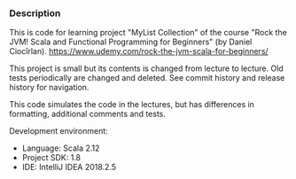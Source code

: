 ### Description

This is code for learning project "MyList Collection" of the course "Rock the JVM! Scala and Functional Programming for Beginners" (by Daniel Ciocîrlan).
https://www.udemy.com/rock-the-jvm-scala-for-beginners/

This project is small but its contents is changed from lecture to lecture. Old tests periodically are changed and deleted. See commit history and release history for navigation.

This code simulates the code in the lectures, but has differences in formatting, additional comments and tests.

Development environment:
* Language: Scala 2.12
* Project SDK: 1.8
* IDE: IntelliJ IDEA 2018.2.5